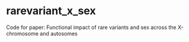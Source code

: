 # rarevariant_x_sex
Code for paper: Functional impact of rare variants and sex across the X-chromosome and autosomes
